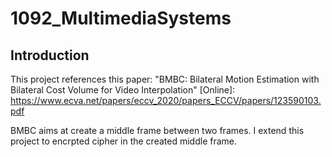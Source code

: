 # 1092_MultimediaSystems

## Introduction
This project references this paper:
"BMBC: Bilateral Motion Estimation with Bilateral Cost Volume for Video Interpolation"
[Online]: https://www.ecva.net/papers/eccv_2020/papers_ECCV/papers/123590103.pdf

BMBC aims at create a middle frame between two frames.
I extend this project to encrpted cipher in the created middle frame.
